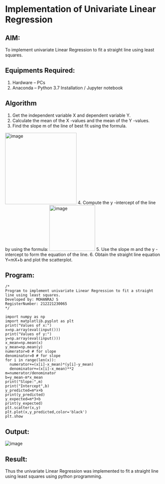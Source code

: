 # Implementation of Univariate Linear Regression
## AIM:
To implement univariate Linear Regression to fit a straight line using least squares.

## Equipments Required:
1. Hardware – PCs
2. Anaconda – Python 3.7 Installation / Jupyter notebook

## Algorithm
1. Get the independent variable X and dependent variable Y.
2. Calculate the mean of the X -values and the mean of the Y -values.
3. Find the slope m of the line of best fit using the formula. 
<img width="231" alt="image" src="https://user-images.githubusercontent.com/93026020/192078527-b3b5ee3e-992f-46c4-865b-3b7ce4ac54ad.png">
4. Compute the y -intercept of the line by using the formula:
<img width="148" alt="image" src="https://user-images.githubusercontent.com/93026020/192078545-79d70b90-7e9d-4b85-9f8b-9d7548a4c5a4.png">
5. Use the slope m and the y -intercept to form the equation of the line.
6. Obtain the straight line equation Y=mX+b and plot the scatterplot.

## Program:
```
/*
Program to implement univariate Linear Regression to fit a straight line using least squares.
Developed by: MOHANRAJ S
RegisterNumber: 212221230065
*/
```
```
import numpy as np
import matplotlib.pyplot as plt
print("Values of x:")
x=np.array(eval(input()))
print("Values of y:")
y=np.array(eval(input()))
x_mean=np.mean(x)
y_mean=np.mean(y)
numerator=0 # for slope
denominator=0 # for slope
for i in range(len(x)):
  numerator+=(x[i]-x_mean)*(y[i]-y_mean)
  denominator+=(x[i]-x_mean)**2 
m=numerator/denominator
b=y_mean-m*x_mean
print("Slope:",m)
print("Intercept",b)
y_predicted=m*x+b
print(y_predicted)
y_expected=m*3+b
print(y_expected)
plt.scatter(x,y)
plt.plot(x,y_predicted,color='black')
plt.show
```

## Output:
![image](https://user-images.githubusercontent.com/93434149/225259381-feedfdea-3a9a-495f-95a5-eb1334bdb1b5.png)



## Result:
Thus the univariate Linear Regression was implemented to fit a straight line using least squares using python programming.

